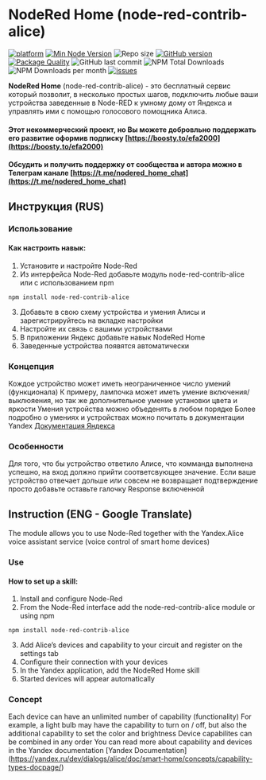 # NodeRed Home (node-red-contrib-alice)

[![platform](https://img.shields.io/badge/platform-Node--RED-red?logo=nodered)](https://nodered.org)
[![Min Node Version](https://img.shields.io/node/v/node-red-contrib-alice.svg)](https://nodejs.org/en/)
![Repo size](https://img.shields.io/github/repo-size/efa2000/node-red-contrib-alice)
[![GitHub version](https://img.shields.io/github/package-json/v/efa2000/node-red-contrib-alice?logo=npm)](https://www.npmjs.com/package/node-red-contrib-alice)
[![Package Quality](https://packagequality.com/shield/node-red-contrib-alice.svg)](https://packagequality.com/#?package=node-red-contrib-alice)
![GitHub last commit](https://img.shields.io/github/last-commit/efa2000/node-red-contrib-alice/master)
![NPM Total Downloads](https://img.shields.io/npm/dt/node-red-contrib-alice.svg)
![NPM Downloads per month](https://img.shields.io/npm/dm/node-red-contrib-alice)
[![issues](https://img.shields.io/github/issues/efa2000/node-red-contrib-alice?logo=github)](https://github.com/efa2000/node-red-contrib-alice/issues)


**NodeRed Home** (node-red-contrib-alice) - это бесплатный сервис который позволит, в несколько простых шагов, подключить любые ваши устройства заведенные в Node-RED к умному дому от Яндекса и управлять ими с помощью голосового помощника Алиса.

#### Этот некоммерческий проект, но Вы можете добровльно поддержать его развитие оформив подписку [https://boosty.to/efa2000](https://boosty.to/efa2000)

#### Обсудить и получить поддержку от сообщества и автора можно в Телеграм канале [https://t.me/nodered_home_chat](https://t.me/nodered_home_chat)

## Инструкция (RUS)
### Использование 
#### Как настроить навык:
1. Установите и настройте Node-Red
2. Из интерфейса Node-Red добавьте модуль node-red-contrib-alice или с использованием npm
```
npm install node-red-contrib-alice
```
3. Добавьте в свою схему устройства и умения Алисы и зарегистрируйтесь на вкладке настройки 
4. Настройте их связь с вашими устройствами
5. В приложении Яндекс добавьте навык NodeRed Home
6. Заведенные устройства появятся автоматически

### Концепция
Кождое устройство может иметь неограниченное число умений (функционала)
К примеру, лампочка может иметь умение включения/выклюяения, но так же дополнительное умение установки цвета и яркости 
Умения устройства можно объеденять в любом порядке 
Более подробно о умениях и устройствах можно почитать в документации Yandex [Документация Яндекса](https://yandex.ru/dev/dialogs/alice/doc/smart-home/concepts/capability-types-docpage/)

### Особенности
Для того, что бы устройство ответило Алисе, что комманда выполнена успешно, на вход должно прийти соответсвующее значение.
Если ваше устройство отвечает дольше или совсем не возвращает подтверждение просто добавьте оставьте галочку Response включенной


## Instruction (ENG - Google Translate)
The module allows you to use Node-Red together with the Yandex.Alice voice assistant service (voice control of smart home devices)

### Use
#### How to set up a skill:
1. Install and configure Node-Red
2. From the Node-Red interface add the node-red-contrib-alice module or using npm
```
npm install node-red-contrib-alice
```
3. Add Alice’s devices and capability to your circuit and register on the settings tab
4. Configure their connection with your devices
5. In the Yandex application, add the NodeRed Home skill
6. Started devices will appear automatically

### Concept
Each device can have an unlimited number of capability (functionality)
For example, a light bulb may have the capability to turn on / off, but also the additional capability to set the color and brightness
Device capabilites can be combined in any order
You can read more about capability and devices in the Yandex documentation [Yandex Documentation] (https://yandex.ru/dev/dialogs/alice/doc/smart-home/concepts/capability-types-docpage/)
